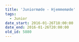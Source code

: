 ```yaml
---
title: 'Juniormøde - Hjemmemøde'
tags:
  - Junior
date_start: 2016-01-26T18:00:00
date_end: 2016-01-26T20:00:00
old_id: 5880
---
```

